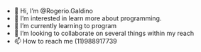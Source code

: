 - 👋 Hi, I’m @Rogerio.Galdino
- 👀 I’m interested in learn more about programming.
- 🌱 I’m currently learning to program
- 💞️ I’m looking to collaborate on several things within my reach
- 📫 How to reach me (11)988917739

<!---
Galdino31/Galdino31 is a ✨ special ✨ repository because its `README.md` (this file) appears on your GitHub profile.
You can click the Preview link to take a look at your changes.
--->
